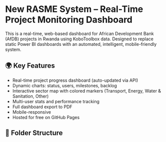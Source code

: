 # New RASME System – Real-Time Project Monitoring Dashboard

This is a real-time, web-based dashboard for African Development Bank (AfDB) projects in Rwanda using KoboToolbox data. Designed to replace static Power BI dashboards with an automated, intelligent, mobile-friendly system.

## 🌍 Key Features

- Real-time project progress dashboard (auto-updated via API)
- Dynamic charts: status, users, milestones, backlog
- Interactive sector map with colored markers (Transport, Energy, Water & Sanitation, Other)
- Multi-user stats and performance tracking
- Full dashboard export to PDF
- Mobile-responsive
- Hosted for free on GitHub Pages

## 🧩 Folder Structure

